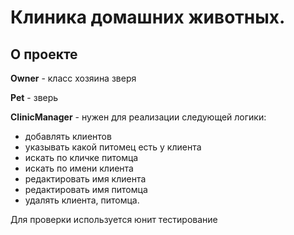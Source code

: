 # Клиника домашних животных.

## О проекте

**Owner** - класс хозяина зверя

**Pet** - зверь 

**ClinicManager** - нужен для реализации следующей логики:

- добавлять клиентов
- yказывать какой питомец есть у клиента
- искать по кличке питомца
- искать по имени клиента
- редактировать имя клиента
- редактировать имя питомца
- удалять клиента, питомца.

Для проверки используется юнит тестирование
